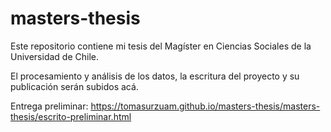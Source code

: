 # masters-thesis

Este repositorio contiene mi tesis del Magíster en Ciencias Sociales de la Universidad de Chile. 

El procesamiento y análisis de los datos, la escritura del proyecto y su publicación serán subidos acá.

Entrega preliminar: https://tomasurzuam.github.io/masters-thesis/masters-thesis/escrito-preliminar.html 
